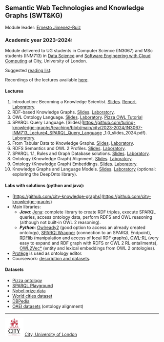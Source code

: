 ## Semantic Web Technologies and Knowledge Graphs (SWT&KG)

Module leader: [Ernesto Jimenez-Ruiz](https://www.city.ac.uk/about/people/academics/ernesto-jimenez-ruiz)

### Academic year 2023-2024: 

Module delivered to UG students in Computer Science (IN3067) and MSc students (INM713) in [Data Science](https://www.city.ac.uk/prospective-students/courses/postgraduate/data-science) and [Software Engineering with Cloud Computing](https://www.city.ac.uk/prospective-students/courses/postgraduate/software-engineering) at City, University of London.

Suggested [reading list](https://github.com/turing-knowledge-graphs/teaching/blob/main/city/ReadingList.md).

Recordings of the lectures available [here](https://drive.google.com/drive/folders/1RYVjf6nauHCsgdnReE-ziLbHVqGu0W2m?usp=sharing).

#### Lectures

1. Introduction: Becoming a Knowledge Scientist. [Slides](https://github.com/turing-knowledge-graphs/teaching/blob/main/city/2023-2024/IN3067-INM713_Lecture1_Introduction_Knowledge_Scientist_slides_2024.pdf). [Report](https://github.com/turing-knowledge-graphs/teaching/blob/main/city/2023-2024/IN3067-INM713_Lecture1_Introduction_Knowledge_Scientist_report_2024.pdf). [Laboratory](https://github.com/turing-knowledge-graphs/teaching/blob/main/city/2023-2024/IN3067-INM713_Lab_Session1_Infrastructure_2024.pdf).
2. RDF-based Knowledge Graphs. [Slides](https://github.com/turing-knowledge-graphs/teaching/blob/main/city/2023-2024/IN3067-INM713_Lecture2_RDF_Knowledge_Graphs_slides_2024.pdf). [Laboratory](https://github.com/turing-knowledge-graphs/teaching/blob/main/city/2023-2024/IN3067-INM713_Lab_Session2_RDF_2024_with_solutions.pdf).
3. OWL Ontology Language. [Slides](https://github.com/turing-knowledge-graphs/teaching/blob/main/city/2023-2024/IN3067-INM713_Lecture3_OWL_Language_slides_2024.pdf). [Laboratory](https://github.com/turing-knowledge-graphs/teaching/blob/main/city/2023-2024/IN3067-INM713_Lab_Session3_OWL.pdf). [Pizza OWL Tutorial](https://github.com/turing-knowledge-graphs/teaching/blob/main/city/2023-2024/)
4. SPARQL Query Language. [Slides](https://github.com/turing-knowledge-graphs/teaching/blob/main/city/2023-2024/IN3067-INM713_Lecture4_SPARQL_Query_Language _1.0_slides_2024.pdf). [Laboratory](https://github.com/turing-knowledge-graphs/teaching/blob/main/city/2023-2024/IN3067-INM713_Lab_Session4_SPARQL1_with_solutions.pdf).
5. From Tabular Data to Knowledge Graphs. [Slides](https://github.com/turing-knowledge-graphs/teaching/blob/main/city/2023-2024/IN3067-INM713_Lecture5_Tabular_to_KG_2024_slides.pdf). [Laboratory](https://github.com/turing-knowledge-graphs/teaching/blob/main/city/2023-2024/IN3067-INM713_Lab_Session5_CSV2KG_with_solutions.pdf).
6. RDFS Semantics and OWL 2 Profiles. [Slides](https://github.com/turing-knowledge-graphs/teaching/blob/main/city/2023-2024/IN3067-INM713_Lecture6_RDFS_OWL2Profiles_2024_slides.pdf). [Laboratory](https://github.com/turing-knowledge-graphs/teaching/blob/main/city/2023-2024/IN3067-INM713_Lab_Session6_RDFS_OWL2RL_2024_with_solutions.pdf).
7. SPARQL 1.1, Rules and Graph Database solutions. [Slides](https://github.com/turing-knowledge-graphs/teaching/blob/main/city/2023-2024/IN3067-INM713_Lecture7_SPARQL1.1_Rules_GraphDatabases_2024_slides.pdf). [Laboratory](https://github.com/turing-knowledge-graphs/teaching/blob/main/city/2023-2024/IN3067-INM713_Lab_Session7_SPARQL1.1_GraphDB_2024_with_solutions.pdf).
8. Ontology (Knowledge Graph) Alignment. [Slides](https://github.com/turing-knowledge-graphs/teaching/blob/main/city/2023-2024/IN3067-INM713_Lecture8_Ontology_Alignment_2024_slides.pdf). [Laboratory](https://github.com/turing-knowledge-graphs/teaching/blob/main/city/2023-2024/IN3067-INM713_Lab_Session8_KGAlignment_2024.pdf).
9. Ontology (Knowledge Graph) Embeddings. [Slides](https://github.com/turing-knowledge-graphs/teaching/blob/main/city/2023-2024/IN3067-INM713_Lecture9_OntologyEmbeddings_2024_slides.pdf). [Laboratory](https://github.com/turing-knowledge-graphs/teaching/blob/main/city/2023-2024/IN3067-INM713_Lab_Session9_OWL2Vec-Star.pdf).
10. Knowledge Graphs and Language Models. [Slides](https://github.com/turing-knowledge-graphs/teaching/blob/main/city/2023-2024/IN3067-INM713_Lecture10_KGs-LLMs_2024_slides.pdf). [Laboratory](https://github.com/KRR-Oxford/DeepOnto)  (optional: exploring the DeepOnto library).

#### Labs with solutions (python and java): 
- [https://github.com/city-knowledge-graphs](https://github.com/city-knowledge-graphs)
- Main libraries: 
  - ***Java***: [Jena](https://jena.apache.org/index.html): complete library to create RDF triples, execute SPARQL queries, access ontology data, perform RDFS and OWL reasoning (although not built-in OWL 2 reasoning).
  - ***Python***: [Owlready2](https://pypi.org/project/Owlready2/) (good option to access an already created ontology), [SPARQLWrapper](https://pypi.org/project/SPARQLWrapper/) (connection to an SPARQL Endpoint), [RDFlib](https://pypi.org/project/rdflib/) (manipulation and access of local RDF graphs), [OWL-RL](https://pypi.org/project/owlrl/5.2.1/) (very easy to expand and RDF graph with RDFS or OWL 2 RL entailments), [OWL2Vec*](https://github.com/KRR-Oxford/OWL2Vec-Star) (entity and lexical embeddings from OWL 2 ontologies).
- [Protége](https://protege.stanford.edu/) is used as ontology editor.
- Coursework: [description and datasets](https://drive.google.com/drive/folders/1WlINYleyUdV-rQst8qqBefiixwv9yGvR?usp=sharing).


#### Datasets 
- [Pizza ontology](https://protege.stanford.edu/ontologies/pizza/pizza.owl)
- [SPARQL Playground](http://sparql-playground.sib.swiss/)
- [Nobel prize data](https://www.nobelprize.org/about/linked-data-examples/)
- [World cities dataset](https://simplemaps.com/data/world-cities)
- [DBPedia](https://dbpedia.org/sparql)
- [OAEI datasets](http://oaei.ontologymatching.org/) (ontology alignment)


---

<img src="city-logo.jpg" width="60" alt="City">   [City, University of London](https://www.city.ac.uk/)

